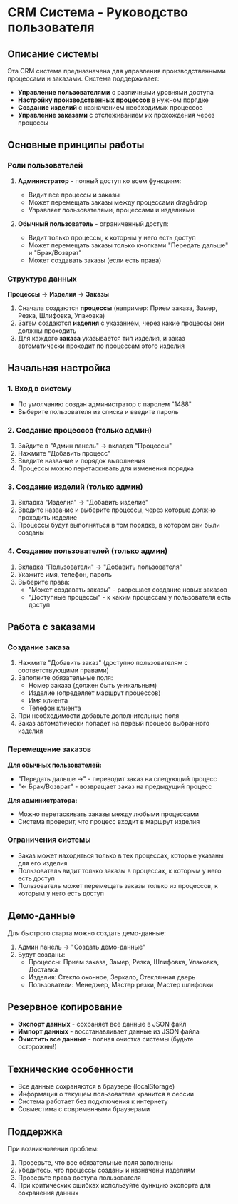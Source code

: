 # CRM Система - Руководство пользователя

## Описание системы

Эта CRM система предназначена для управления производственными процессами и заказами. Система поддерживает:

- **Управление пользователями** с различными уровнями доступа
- **Настройку производственных процессов** в нужном порядке
- **Создание изделий** с назначением необходимых процессов
- **Управление заказами** с отслеживанием их прохождения через процессы

## Основные принципы работы

### Роли пользователей

1. **Администратор** - полный доступ ко всем функциям:
   - Видит все процессы и заказы
   - Может перемещать заказы между процессами drag&drop
   - Управляет пользователями, процессами и изделиями

2. **Обычный пользователь** - ограниченный доступ:
   - Видит только процессы, к которым у него есть доступ
   - Может перемещать заказы только кнопками "Передать дальше" и "Брак/Возврат"
   - Может создавать заказы (если есть права)

### Структура данных

**Процессы** → **Изделия** → **Заказы**

1. Сначала создаются **процессы** (например: Прием заказа, Замер, Резка, Шлифовка, Упаковка)
2. Затем создаются **изделия** с указанием, через какие процессы они должны проходить
3. Для каждого **заказа** указывается тип изделия, и заказ автоматически проходит по процессам этого изделия

## Начальная настройка

### 1. Вход в систему
- По умолчанию создан администратор с паролем "1488"
- Выберите пользователя из списка и введите пароль

### 2. Создание процессов (только админ)
1. Зайдите в "Админ панель" → вкладка "Процессы"
2. Нажмите "Добавить процесс"
3. Введите название и порядок выполнения
4. Процессы можно перетаскивать для изменения порядка

### 3. Создание изделий (только админ)
1. Вкладка "Изделия" → "Добавить изделие"
2. Введите название и выберите процессы, через которые должно проходить изделие
3. Процессы будут выполняться в том порядке, в котором они были созданы

### 4. Создание пользователей (только админ)
1. Вкладка "Пользователи" → "Добавить пользователя"
2. Укажите имя, телефон, пароль
3. Выберите права:
   - "Может создавать заказы" - разрешает создание новых заказов
   - "Доступные процессы" - к каким процессам у пользователя есть доступ

## Работа с заказами

### Создание заказа
1. Нажмите "Добавить заказ" (доступно пользователям с соответствующими правами)
2. Заполните обязательные поля:
   - Номер заказа (должен быть уникальным)
   - Изделие (определяет маршрут процессов)
   - Имя клиента
   - Телефон клиента
3. При необходимости добавьте дополнительные поля
4. Заказ автоматически попадет на первый процесс выбранного изделия

### Перемещение заказов

**Для обычных пользователей:**
- "Передать дальше →" - переводит заказ на следующий процесс
- "← Брак/Возврат" - возвращает заказ на предыдущий процесс

**Для администратора:**
- Можно перетаскивать заказы между любыми процессами
- Система проверит, что процесс входит в маршрут изделия

### Ограничения системы
- Заказ может находиться только в тех процессах, которые указаны для его изделия
- Пользователь видит только заказы в процессах, к которым у него есть доступ
- Пользователь может перемещать заказы только из процессов, к которым у него есть доступ

## Демо-данные

Для быстрого старта можно создать демо-данные:
1. Админ панель → "Создать демо-данные"
2. Будут созданы:
   - Процессы: Прием заказа, Замер, Резка, Шлифовка, Упаковка, Доставка
   - Изделия: Стекло оконное, Зеркало, Стеклянная дверь
   - Пользователи: Менеджер, Мастер резки, Мастер шлифовки

## Резервное копирование

- **Экспорт данных** - сохраняет все данные в JSON файл
- **Импорт данных** - восстанавливает данные из JSON файла
- **Очистить все данные** - полная очистка системы (будьте осторожны!)

## Технические особенности

- Все данные сохраняются в браузере (localStorage)
- Информация о текущем пользователе хранится в сессии
- Система работает без подключения к интернету
- Совместима с современными браузерами

## Поддержка

При возникновении проблем:
1. Проверьте, что все обязательные поля заполнены
2. Убедитесь, что процессы созданы и назначены изделиям
3. Проверьте права доступа пользователя
4. При критических ошибках используйте функцию экспорта для сохранения данных
